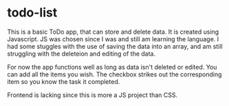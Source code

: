 # todo-list

This is a basic ToDo app, that can store and delete data. 
It is created using Javascript. JS was chosen since I was and still am learning the language.
I had some stuggles with the use of saving the data into an array, and am still struggling with the deleteion and editing of the data.

For now the app functions well as long as data isn't deleted or edited. You can add all the items you wish.
The checkbox strikes out the corresponding item so you know the task it completed.

Frontend is lacking since this is more a JS project than CSS.

